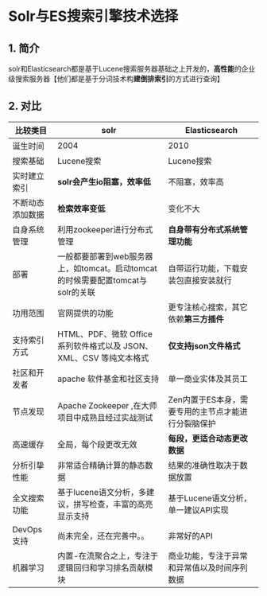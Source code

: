# Solr与ES搜索引擎技术选择

## 1. 简介

solr和Elasticsearch都是基于Lucene搜索服务器基础之上开发的，**高性能**的企业级搜索服务器【他们都是基于分词技术构**建倒排索引**的方式进行查询】

## 2. 对比

| 比较类目         | solr                                                         | Elasticsearch                                       |
| ---------------- | ------------------------------------------------------------ | --------------------------------------------------- |
| 诞生时间         | 2004                                                         | 2010                                                |
| 搜索基础         | Lucene搜索                                                   | Lucene搜索                                          |
| 实时建立索引     | **solr会产生io阻塞，效率低**                                 | 不阻塞，效率高                                      |
| 不断动态添加数据 | **检索效率变低**                                             | 变化不大                                            |
| 自身系统管理     | 利用zookeeper进行分布式管理                                  | **自身带有分布式系统管理功能**                      |
| 部署             | 一般都要部署到web服务器上，如tomcat。启动tomcat的时候需要配置tomcat与solr的关联 | 自带运行功能，下载安装包直接安装就行                |
| 功用范围         | 官网提供的功能                                               | 更专注核心搜索，其它依赖**第三方插件**              |
| 支持索引方式     | HTML、PDF、微软 Office 系列软件格式以及 JSON、XML、CSV 等纯文本格式 | **仅支持json文件格式**                              |
| 社区和开发者     | apache 软件基金和社区支持                                    | 单一商业实体及其员工                                |
| 节点发现         | Apache Zookeeper ,在大师项目中成熟且经过实战测试             | Zen内置于ES本身，需要专用的主节点才能进行分裂脑保护 |
| 高速缓存         | 全局，每个段更改无效                                         | **每段，更适合动态更改数据**                        |
| 分析引挚性能     | 非常适合精确计算的静态数据                                   | 结果的准确性取决于数据放置                          |
| 全文搜索功能     | 基于lucene语文分析，多建议，拼写检查，丰富的高亮显示支持     | 基于Lucene语文分析，单一建议API实现                 |
| DevOps支持       | 尚未完全，还在完善中。。                                     | 非常好的API                                         |
| 机器学习         | 内置-在流聚合之上，专注于逻辑回归和学习排名贡献模块          | 商业功能，专注于异常和异常值以及时间序列数据        |